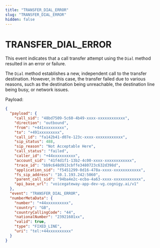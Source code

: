 ```yaml
---
title: "TRANSFER_DIAL_ERROR"
slug: "TRANSFER_DIAL_ERROR"
hidden: false
---
```


# TRANSFER_DIAL_ERROR

This event indicates that a call transfer attempt using the `Dial` method resulted in an error or failure. 

The `Dial` method establishes a new, independent call to the transfer destination. However, in this case, the transfer failed due to various reasons, such as the destination being unreachable, the destination line being busy, or network issues.

Payload:

```json
{
  "payload": {
    "call_sid": "48bd7509-5c60-4b49-xxxx-xxxxxxxxxxxx",
    "direction": "outbound",
    "from": "+441xxxxxxxxx",
    "to": "+491xxxxxxxxx",
    "call_id": "fa142b41-d07e-123c-xxxx-xxxxxxxxxxxx",
    "sip_status": 488,
    "sip_reason": "Not Acceptable Here",
    "call_status": "failed",
    "caller_id": "+44xxxxxxxxxx",
    "account_sid": "41f4d1f1-13b2-4c00-xxxx-xxxxxxxxxxxx",
    "trace_id": "bb9c648d913cbffe3480723c632d398d",
    "application_sid": "f5451299-0d16-478a-xxxx-xxxxxxxxxxxx",
    "fs_sip_address": "10.1.193.242:5060",
    "parent_call_sid": "94ba4e2c-ecba-4a63-xxxx-xxxxxxxxxxxx",
    "api_base_url": "voicegateway-app-dev-vg.cognigy.ai/v1"
  },
  "event": "TRANSFER_DIAL_ERROR",
  "numberMetaData": {
    "number": "+44xxxxxxxxxx",
    "country": "GB",
    "countryCallingCode": "44",
    "nationalNumber": "23921601xx",
    "valid": true,
    "type": "FIXED_LINE",
    "uri": "tel:+44xxxxxxxxxx"
  }
}
```